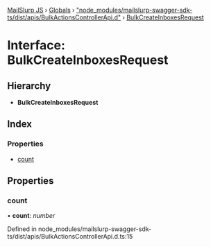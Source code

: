 [MailSlurp JS](../README.md) › [Globals](../globals.md) › ["node_modules/mailslurp-swagger-sdk-ts/dist/apis/BulkActionsControllerApi.d"](../modules/_node_modules_mailslurp_swagger_sdk_ts_dist_apis_bulkactionscontrollerapi_d_.md) › [BulkCreateInboxesRequest](_node_modules_mailslurp_swagger_sdk_ts_dist_apis_bulkactionscontrollerapi_d_.bulkcreateinboxesrequest.md)

# Interface: BulkCreateInboxesRequest

## Hierarchy

* **BulkCreateInboxesRequest**

## Index

### Properties

* [count](_node_modules_mailslurp_swagger_sdk_ts_dist_apis_bulkactionscontrollerapi_d_.bulkcreateinboxesrequest.md#count)

## Properties

###  count

• **count**: *number*

Defined in node_modules/mailslurp-swagger-sdk-ts/dist/apis/BulkActionsControllerApi.d.ts:15
